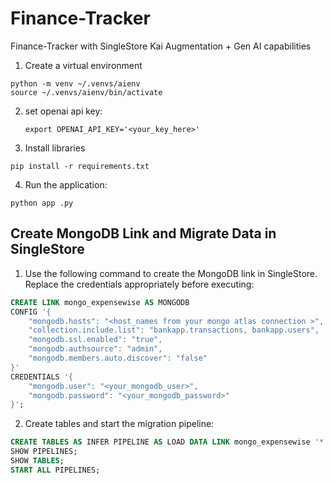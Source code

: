 # Finance-Tracker
Finance-Tracker with SingleStore Kai Augmentation + Gen AI capabilities
1. Create a virtual environment

```shell
python -m venv ~/.venvs/aienv
source ~/.venvs/aienv/bin/activate
```

2. set openai api key:
   ```shell
   export OPENAI_API_KEY='<your_key_here>'
   ```

4. Install libraries

```shell
pip install -r requirements.txt
```

4. Run the application:
```shell
python app .py
```

## Create MongoDB Link and Migrate Data in SingleStore

1. Use the following command to create the MongoDB link in SingleStore. Replace the credentials appropriately before executing:

```sql
CREATE LINK mongo_expensewise AS MONGODB
CONFIG '{
    "mongodb.hosts": "<host_names from your mongo atlas connection >",
    "collection.include.list": "bankapp.transactions, bankapp.users",
    "mongodb.ssl.enabled": "true",
    "mongodb.authsource": "admin",
    "mongodb.members.auto.discover": "false"
}'
CREDENTIALS '{
    "mongodb.user": "<your_mongodb_user>",
    "mongodb.password": "<your_mongodb_password>"
}';
```

2. Create tables and start the migration pipeline:

```sql
CREATE TABLES AS INFER PIPELINE AS LOAD DATA LINK mongo_expensewise '*' FORMAT AVRO;
SHOW PIPELINES;
SHOW TABLES;
START ALL PIPELINES;
```